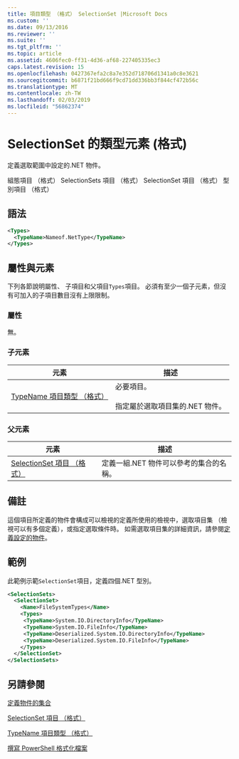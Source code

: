 ```yaml
---
title: 項目類型 （格式） SelectionSet |Microsoft Docs
ms.custom: ''
ms.date: 09/13/2016
ms.reviewer: ''
ms.suite: ''
ms.tgt_pltfrm: ''
ms.topic: article
ms.assetid: 4606fec0-ff31-4d36-af68-227405335ec3
caps.latest.revision: 15
ms.openlocfilehash: 0427367efa2c8a7e352d718706d1341a0c8e3621
ms.sourcegitcommit: b6871f21bd666f9cd71dd336bb3f844cf472b56c
ms.translationtype: MT
ms.contentlocale: zh-TW
ms.lasthandoff: 02/03/2019
ms.locfileid: "56862374"
---
```

# <a name="types-element-for-selectionset-format"></a>SelectionSet 的類型元素 (格式)

定義選取範圍中設定的.NET 物件。

組態項目 （格式） SelectionSets 項目 （格式） SelectionSet 項目 （格式） 型別項目 （格式）

## <a name="syntax"></a>語法

```xml
<Types>
  <TypeName>Nameof.NetType</TypeName>
</Types>

```

## <a name="attributes-and-elements"></a>屬性與元素

下列各節說明屬性、 子項目和父項目`Types`項目。 必須有至少一個子元素，但沒有可加入的子項目數目沒有上限限制。

### <a name="attributes"></a>屬性

無。

### <a name="child-elements"></a>子元素

|元素|描述|
|-------------|-----------------|
|[TypeName 項目類型 （格式）](./typename-element-for-types-format.md)|必要項目。<br /><br /> 指定屬於選取項目集的.NET 物件。|

### <a name="parent-elements"></a>父元素

|元素|描述|
|-------------|-----------------|
|[SelectionSet 項目 （格式）](./selectionset-element-format.md)|定義一組.NET 物件可以參考的集合的名稱。|

## <a name="remarks"></a>備註

這個項目所定義的物件會構成可以檢視的定義所使用的檢視中，選取項目集 （檢視可以有多個定義），或指定選取條件時。  如需選取項目集的詳細資訊，請參閱[定義設定的物件](./defining-selection-sets.md)。

## <a name="example"></a>範例

此範例示範`SelectionSet`項目，定義四個.NET 型別。

```xml
<SelectionSets>
  <SelectionSet>
    <Name>FileSystemTypes</Name>
    <Types>
     <TypeName>System.IO.DirectoryInfo</TypeName>
     <TypeName>System.IO.FileInfo</TypeName>
     <TypeName>Deserialized.System.IO.DirectoryInfo</TypeName>
     <TypeName>Deserialized.System.IO.FileInfo</TypeName>
    </Types>
  </SelectionSet>
</SelectionSets>
```

## <a name="see-also"></a>另請參閱

[定義物件的集合](./defining-selection-sets.md)

[SelectionSet 項目 （格式）](./selectionset-element-format.md)

[TypeName 項目類型 （格式）](./typename-element-for-types-format.md)

[撰寫 PowerShell 格式化檔案](./writing-a-powershell-formatting-file.md)
